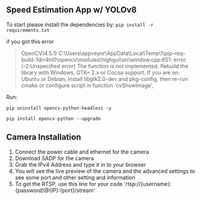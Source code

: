 ## **Speed Estimation App w/ YOLOv8**

To start please install the dependencies by:
`pip install -r requirements.txt`

if you got this error
> OpenCV(4.5.1) C:\Users\appveyor\AppData\Local\Temp\1\pip-req-build-1drr4hl0\opencv\modules\highgui\src\window.cpp:651: error: (-2:Unspecified error) The function is not implemented. Rebuild the library with Windows, GTK+ 2.x or Cocoa support. If you are on Ubuntu or Debian, install libgtk2.0-dev and pkg-config, then re-run cmake or configure script in function 'cvShowImage',
 
Run:
```pwsh
pip uninstall opencv-python-headless -y 

pip install opencv-python --upgrade
```

## Camera Installation

1. Connect the power cable and ethernet for the camera
2. Download SADP for the camera
3. Grab the IPv4 Address and type it in to your browser
4. You will see the live preview of the camera and the advanced settings to see some port and other setting and information
5. To get the RTSP, use this line for your code 'rtsp://{username}:{password}@{IP}:{port}/stream'
